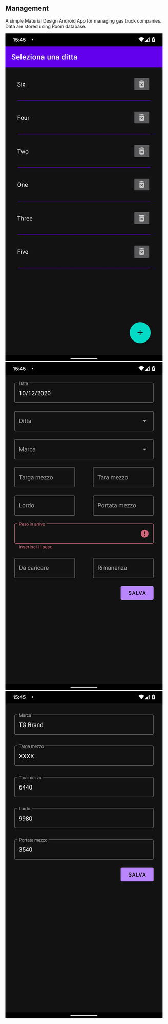## Management ## 
A simple Material Design Android App for managing gas truck companies.
Data are stored using Room database.

![alt text](https://github.com/fedehsq/management/blob/main/s1.jpg)
![alt text](https://github.com/fedehsq/management/blob/main/s2.jpg)
![alt text](https://github.com/fedehsq/management/blob/main/s3.jpg)
